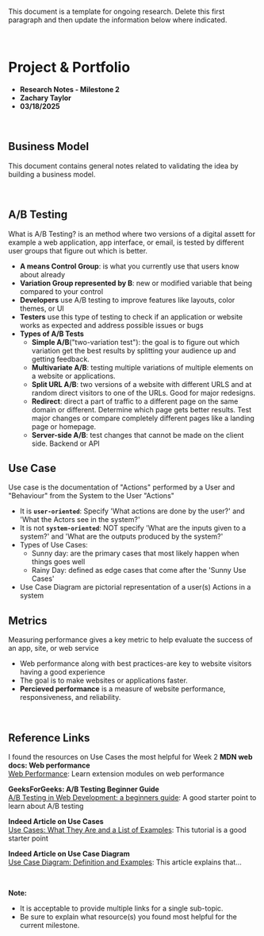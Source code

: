 This document is a template for ongoing research. Delete this first paragraph and then update the information below where indicated.

<br>

# Project & Portfolio

- **Research Notes - Milestone 2**
- **Zachary Taylor**
- **03/18/2025**

<br>

## Business Model

This document contains general notes related to validating the idea by building a business model.

<br>

## A/B Testing

What is A/B Testing? is an method where two versions of a digital assett for example a web application, app interface, or email, is tested by different user groups that figure out which is better.

- **A means Control Group**: is what you currently use that users know about already
- **Variation Group represented by B**: new or modified variable that being compared to your control
- **Developers** use A/B testing to improve features like layouts, color themes, or UI
- **Testers** use this type of testing to check if an application or website works as expected and address possible issues or bugs
- **Types of A/B Tests**
  - **Simple A/B**("two-variation test"): the goal is to figure out which variation get the best results by splitting your audience up and getting feedback.
  - **Multivariate A/B**: testing multiple variations of multiple elements on a website or applications.
  - **Split URL A/B**: two versions of a website with different URLS and at random direct visitors to one of the URLs. Good for major redesigns.
  - **Redirect**: direct a part of traffic to a different page on the same domain or different. Determine which page gets better results. Test major changes or compare completely different pages like a landing page or homepage.
  - **Server-side A/B**: test changes that cannot be made on the client side. Backend or API
    <br>

## Use Case

Use case is the documentation of "Actions" performed by a User and "Behaviour" from the System to the User "Actions"

- It is **`user-oriented`**: Specify 'What actions are done by the user?' and 'What the Actors see in the system?'
- It is not **`system-oriented`**: NOT specify 'What are the inputs given to a system?' and 'What are the outputs produced by the system?'
- Types of Use Cases:
  - Sunny day: are the primary cases that most likely happen when things goes well
  - Rainy Day: defined as edge cases that come after the 'Sunny Use Cases'
- Use Case Diagram are pictorial representation of a user(s) Actions in a system
  <br>

## Metrics

Measuring performance gives a key metric to help evaluate the success of an app, site, or web service

- Web performance along with best practices-are key to website visitors having a good experience
- The goal is to make websites or applications faster.
- **Percieved performance** is a measure of website performance, responsiveness, and reliability.

<br>

## Reference Links

I found the resources on Use Cases the most helpful for Week 2
**MDN web docs: Web performance**  
[Web Performance](https://developer.mozilla.org/en-US/docs/Learn_web_development/Extensions/Performance): Learn extension modules on web performance

**GeeksForGeeks: A/B Testing Beginner Guide**  
[A/B Testing in Web Development: a beginners guide](https://www.geeksforgeeks.org/a-b-testing-in-web-development/): A good starter point to learn about A/B testing

**Indeed Article on Use Cases**  
[Use Cases: What They Are and a List of Examples](https://www.indeed.com/career-advice/career-development/list-of-use-cases-examples): This tutorial is a good starter point

**Indeed Article on Use Case Diagram**  
[Use Case Diagram: Definition and Examples](https://www.indeed.com/career-advice/career-development/use-case-diagram): This article explains that...

<br>

**Note:**

- It is acceptable to provide multiple links for a single sub-topic.
- Be sure to explain what resource(s) you found most helpful for the current milestone.
